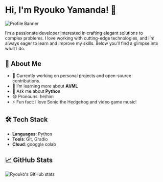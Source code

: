 

# Hi, I'm Ryouko Yamanda! 👋

![Profile Banner](https://via.placeholder.com/1024x300.png?text=Welcome+to+Ryouko's+Profile)

I’m a passionate developer interested in crafting elegant solutions to complex problems. I love working with cutting-edge technologies, and I’m always eager to learn and improve my skills. Below you’ll find a glimpse into what I do.

## 🌟 About Me

- 🔭 Currently working on personal projects and open-source contributions.
- 🌱 I’m learning more about **AI/ML**
- 💬 Ask me about **Python**
- 😄 Pronouns: he/him
- ⚡ Fun fact: I love Sonic the Hedgehog and video game music!

## 🛠️ Tech Stack

- **Languages**: Python
- **Tools**: Git, Gradio
- **Cloud**: googgle colab

## 📈 GitHub Stats

![Ryouko's GitHub stats](https://github-readme-stats.vercel.app/api?username=Ryouko-Yamanda65777&show_icons=true&theme=radical)

